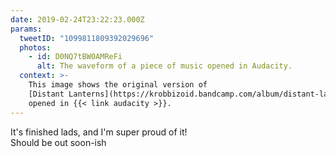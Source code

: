 ```yaml
---
date: 2019-02-24T23:22:23.000Z
params:
  tweetID: "1099811809392029696"
  photos:
    - id: D0NQ7tBW0AMReFi
      alt: The waveform of a piece of music opened in Audacity.
  context: >-
    This image shows the original version of
    [Distant Lanterns](https://krobbizoid.bandcamp.com/album/distant-lanterns-single)
    opened in {{< link audacity >}}.
---
```


It's finished lads, and I'm super proud of it!\
Should be out soon-ish
